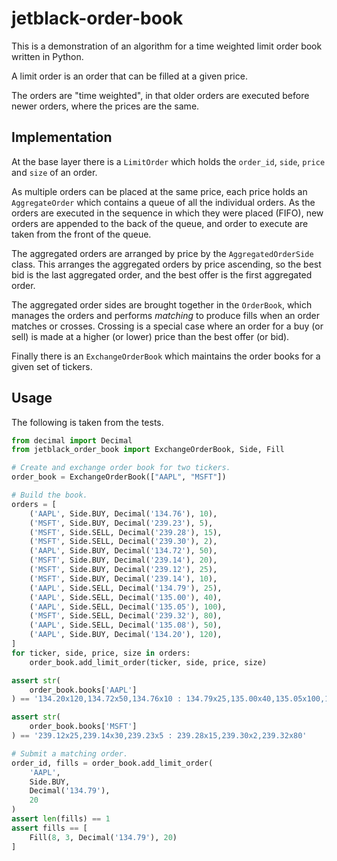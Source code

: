 # jetblack-order-book

This is a demonstration of an algorithm for a time weighted limit order book
written in Python.

A limit order is an order that can be filled at a given price.

The orders are "time weighted", in that older orders are executed before newer orders, where the prices are the same.

## Implementation

At the base layer there is a `LimitOrder` which holds the `order_id`, `side`, `price` and `size` of an order.

As multiple orders can be placed at the same price, each price holds an `AggregateOrder` which contains a queue of all the individual orders.
As the orders are executed in the sequence in which they were placed (FIFO), new orders are appended to the back of the queue,
and order to execute are taken from the front of the queue.

The aggregated orders are arranged by price by the `AggregatedOrderSide` class.
This arranges the aggregated orders by price ascending, so the best bid is the last
aggregated order, and the best offer is the first aggregated order.

The aggregated order sides are brought together in the `OrderBook`, which manages
the orders and performs *matching* to produce fills when an order matches or crosses.
Crossing is a special case where an order for a buy (or sell) is made at a higher (or lower) price than the best offer (or bid).

Finally there is an `ExchangeOrderBook` which maintains the order books
for a given set of tickers.

## Usage

The following is taken from the tests.

```python
from decimal import Decimal
from jetblack_order_book import ExchangeOrderBook, Side, Fill

# Create and exchange order book for two tickers.
order_book = ExchangeOrderBook(["AAPL", "MSFT"])

# Build the book.
orders = [
    ('AAPL', Side.BUY, Decimal('134.76'), 10),
    ('MSFT', Side.BUY, Decimal('239.23'), 5),
    ('MSFT', Side.SELL, Decimal('239.28'), 15),
    ('MSFT', Side.SELL, Decimal('239.30'), 2),
    ('AAPL', Side.BUY, Decimal('134.72'), 50),
    ('MSFT', Side.BUY, Decimal('239.14'), 20),
    ('MSFT', Side.BUY, Decimal('239.12'), 25),
    ('MSFT', Side.BUY, Decimal('239.14'), 10),
    ('AAPL', Side.SELL, Decimal('134.79'), 25),
    ('AAPL', Side.SELL, Decimal('135.00'), 40),
    ('AAPL', Side.SELL, Decimal('135.05'), 100),
    ('MSFT', Side.SELL, Decimal('239.32'), 80),
    ('AAPL', Side.SELL, Decimal('135.08'), 50),
    ('AAPL', Side.BUY, Decimal('134.20'), 120),
]
for ticker, side, price, size in orders:
    order_book.add_limit_order(ticker, side, price, size)

assert str(
    order_book.books['AAPL']
) == '134.20x120,134.72x50,134.76x10 : 134.79x25,135.00x40,135.05x100,135.08x50'

assert str(
    order_book.books['MSFT']
) == '239.12x25,239.14x30,239.23x5 : 239.28x15,239.30x2,239.32x80'

# Submit a matching order.
order_id, fills = order_book.add_limit_order(
    'AAPL',
    Side.BUY,
    Decimal('134.79'),
    20
)
assert len(fills) == 1
assert fills == [
    Fill(8, 3, Decimal('134.79'), 20)
]
```

